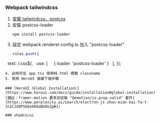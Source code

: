 ### Webpack tailwindcss

1. [安裝 tailwindcss、postcss](https://tailwindcss.com/docs/installation/using-postcss)
2. 安裝 postcss-loader
   ```Powershell
   npm install postcss-loader
   ```
3. 設定 webpack.renderer.config.ts 加入 "postcss-loader"
   ```Javascript
   rules.push({
  test: /\.css$/,
  use: [
    { loader: 'postcss-loader' }
  ],
});
   ```
4. 此時可在 app.tsx 使用純 html 標籤 classname
5. 使用 HeroUI 接續下個步驟

### [HeroUI（Global Installation）](https://www.heroui.com/docs/guide/installation#global-installation)
[備註：framer-motion 要多加安裝 "@emotion/is-prop-valid" 套件](https://www.perplexity.ai/search/electron-js-zhuo-mian-kai-fa-t-Jn1CJdOPSE6eX6OaBG0kZg#1)

### shadcn/ui
